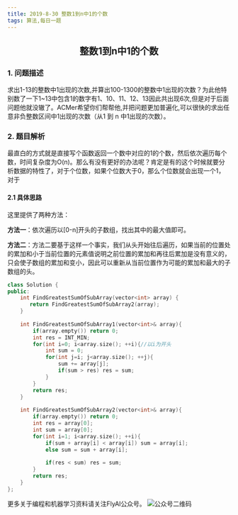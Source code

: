 ```yaml
---
title: 2019-8-30 整数1到n中1的个数
tags: 算法,每日一题
---
```


## <center>整数1到n中1的个数</center>

### 1. 问题描述

求出1-13的整数中1出现的次数,并算出100-1300的整数中1出现的次数？为此他特别数了一下1~13中包含1的数字有1、10、11、12、13因此共出现6次,但是对于后面问题他就没辙了。ACMer希望你们帮帮他,并把问题更加普遍化,可以很快的求出任意非负整数区间中1出现的次数（从1 到 n 中1出现的次数）。

### 2. 题目解析
最直白的方式就是直接写个函数返回一个数中对应的1的个数，然后依次遍历每个数，时间复杂度为O(n)。那么有没有更好的办法呢？肯定是有的这个时候就要分析数据的特性了，对于个位数，如果个位数大于0，那么个位数就会出现一个1，对于

#### 2.1 具体思路
这里提供了两种方法：

**方法一**：依次遍历以[0-n]开头的子数组，找出其中的最大值即可。

**方法二**：方法二要基于这样一个事实，我们从头开始往后遍历，如果当前的位置处的累加和小于当前位置的元素值说明之前位置的累加和再往后累加是没有意义的，只会使子数组的累加和变小，因此可以重新从当前位置作为可能的累加和最大的子数组的头。



```C++
class Solution {
public:
    int FindGreatestSumOfSubArray(vector<int> array) {
       return FindGreatestSumOfSubArray2(array);
    }
    
    int FindGreatestSumOfSubArray1(vector<int>& array){
        if(array.empty()) return 0;
        int res = INT_MIN;
        for(int i=0; i<array.size(); ++i){//以i为开头
            int sum = 0;
            for(int j=i; j<array.size(); ++j){
                sum += array[j];
                if(sum > res) res = sum;
            }
        }
        return res;
    }
    
    int FindGreatestSumOfSubArray2(vector<int>& array){
        if(array.empty()) return 0;
        int res = array[0];
        int sum = array[0];
        for(int i=1; i<array.size(); ++i){
            if(sum + array[i] < array[i]) sum = array[i];
            else sum = sum + array[i];
            
            if(res < sum) res = sum;
        }
        return res;
    }
};

```

更多关于编程和机器学习资料请关注FlyAI公众号。
![公众号二维码][1]

[1]: http://pwfic6399.bkt.clouddn.com/wechat/%E5%BE%AE%E4%BF%A1%E5%85%AC%E4%BC%97%E5%8F%B7%E4%BA%8C%E7%BB%B4%E7%A0%81.jpg